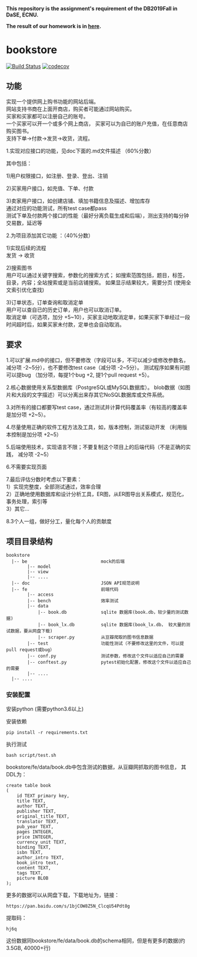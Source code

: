 **This repository is the assignment's requirement of the DB2019Fall in DaSE, ECNU.**

**The result of our homework is in [here](https://github.com/1054096100/final).**

# bookstore
[![Build Status](https://travis-ci.com/DaSE-DBMS/bookstore.svg?branch=master)](https://travis-ci.com/DaSE-DBMS/bookstore)
[![codecov](https://codecov.io/gh/DaSE-DBMS/bookstore/branch/master/graph/badge.svg)](https://codecov.io/gh/DaSE-DBMS/bookstore)

## 功能
实现一个提供网上购书功能的网站后端。<br>
网站支持书商在上面开商店，购买者可能通过网站购买。<br>
买家和买家都可以注册自己的账号。<br>
一个买家可以开一个或多个网上商店，
买家可以为自已的账户充值，在任意商店购买图书。<br>
支持下单->付款->发货->收货，流程。<br>

1.实现对应接口的功能，见doc下面的.md文件描述 （60%分数）<br>

其中包括：

1)用户权限接口，如注册、登录、登出、注销<br>

2)买家用户接口，如充值、下单、付款<br>

3)卖家用户接口，如创建店铺、填加书籍信息及描述、增加库存<br>
通过对应的功能测试，所有test case都pass <br>
测试下单及付款两个接口的性能（最好分离负载生成和后端），测出支持的每分钟交易数，延迟等 <br>

2.为项目添加其它功能 ：（40%分数）<br>

1)实现后续的流程 <br>
发货 -> 收货

2)搜索图书 <br>
用户可以通过关键字搜索，参数化的搜索方式；
如搜索范围包括，题目，标签，目录，内容；全站搜索或是当前店铺搜索。
如果显示结果较大，需要分页
(使用全文索引优化查找)

3)订单状态，订单查询和取消定单<br>
用户可以查自已的历史订单，用户也可以取消订单。<br>
取消定单（可选项，加分 +5~10），买家主动地取消定单，如果买家下单经过一段时间超时后，如果买家未付款，定单也会自动取消。 <br>

## 要求
1.可以扩展.md中的接口，但不要修改（字段可以多，不可以减少或修改参数名，减分项 -2\~5分），也不要修改test case（减分项 -2\~5分）。
测试程序如果有问题可以提bug （加分项，每提1个bug +2, 提1个pull request +5）。<br>

2.核心数据使用关系型数据库（PostgreSQL或MySQL数据库）。
blob数据（如图片和大段的文字描述）可以分离出来存其它NoSQL数据库或文件系统。 <br>

3.对所有的接口都要写test case，通过测试并计算代码覆盖率（有较高的覆盖率是加分项 +2~5）。 <br>

4.尽量使用正确的软件工程方法及工具，如，版本控制，测试驱动开发 （利用版本控制是加分项 +2~5）<br>

5.后端使用技术，实现语言不限；不要复制这个项目上的后端代码（不是正确的实践， 减分项 -2~5）<br>

6.不需要实现页面 <br>

7.最后评估分数时考虑以下要素：<br>
1）实现完整度，全部测试通过，效率合理 <br>
2）正确地使用数据库和设计分析工具，ER图，从ER图导出关系模式，规范化，事务处理，索引等 <br>
3）其它... <br>

8.3个人一组，做好分工，量化每个人的贡献度



## 项目目录结构
```
bookstore
  |-- be                            mock的后端
        |-- model
        |-- view
        |-- ....
  |-- doc                           JSON API规范说明
  |-- fe                            前端代码
        |-- access
        |-- bench                   效率测试
        |-- data                    
            |-- book.db             sqlite 数据库(book.db，较少量的测试数据)
            |-- book_lx.db          sqlite 数据库(book_lx.db， 较大量的测试数据，要从网盘下载)
            |-- scraper.py          从豆瓣爬取的图书信息数据
        |-- test                    功能性测试（不要修改这里的文件，可以提pull request或bug）
        |-- conf.py                 测试参数，修改这个文件以适应自己的需要
        |-- conftest.py             pytest初始化配置，修改这个文件以适应自己的需要
        |-- ....
  |-- ....
```

### 安装配置
安装python (需要python3.6以上) 

安装依赖

    pip install -r requirements.txt


执行测试
    
    bash script/test.sh

 
 bookstore/fe/data/book.db中包含测试的数据，从豆瓣网抓取的图书信息，
 其DDL为：
 
    create table book
    (
        id TEXT primary key,
        title TEXT,
        author TEXT,
        publisher TEXT,
        original_title TEXT,
        translator TEXT,
        pub_year TEXT,
        pages INTEGER,
        price INTEGER,
        currency_unit TEXT,
        binding TEXT,
        isbn TEXT,
        author_intro TEXT,
        book_intro text,
        content TEXT,
        tags TEXT,
        picture BLOB
    );

   
更多的数据可以从网盘下载，下载地址为，链接：

    https://pan.baidu.com/s/1bjCOW8Z5N_ClcqU54Pdt8g

提取码：

    hj6q
    
这份数据同bookstore/fe/data/book.db的schema相同，但是有更多的数据(约3.5GB, 40000+行)





